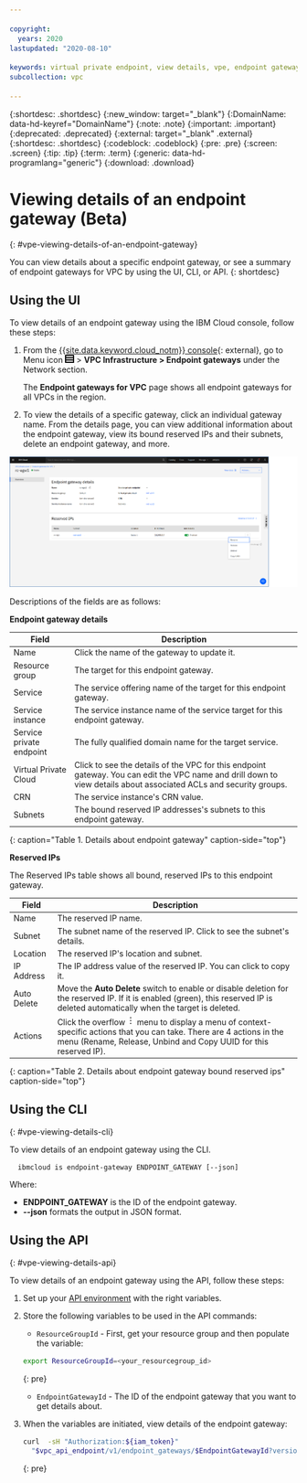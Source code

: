 ```yaml
---

copyright:
  years: 2020
lastupdated: "2020-08-10"

keywords: virtual private endpoint, view details, vpe, endpoint gateway
subcollection: vpc

---
```


{:shortdesc: .shortdesc}
{:new_window: target="_blank"}
{:DomainName: data-hd-keyref="DomainName"}
{:note: .note}
{:important: .important}
{:deprecated: .deprecated}
{:external: target="_blank" .external}
{:shortdesc: .shortdesc}
{:codeblock: .codeblock}
{:pre: .pre}
{:screen: .screen}
{:tip: .tip}
{:term: .term}
{:generic: data-hd-programlang="generic"}
{:download: .download}

# Viewing details of an endpoint gateway (Beta)
{: #vpe-viewing-details-of-an-endpoint-gateway}

You can view details about a specific endpoint gateway, or see a summary of endpoint gateways for VPC by using the UI, CLI, or API.
{: shortdesc}

## Using the UI

To view details of an endpoint gateway using the IBM Cloud console, follow these steps:

1. From the [{{site.data.keyword.cloud_notm}} console](https://{DomainName}/vpc-ext){: external}, go to Menu icon ![Menu icon](/images/menu_icon.png) > **VPC Infrastructure > Endpoint gateways** under the Network section.

   The **Endpoint gateways for VPC** page shows all endpoint gateways for all VPCs in the region.

3. To view the details of a specific gateway, click an individual gateway name. From the details page, you can view additional information about the endpoint gateway, view its bound reserved IPs and their subnets, delete an endpoint gateway, and more.

  ![Endpoint gateway details page](./images/vpe-details.png "Endpoint gateway details page")

Descriptions of the fields are as follows:

**Endpoint gateway details**

| Field | Description |
|-------|-------------|
| Name | Click the name of the gateway to update it. |
| Resource group | The target for this endpoint gateway. |
| Service | The service offering name of the target for this endpoint gateway. |
| Service instance | The service instance name of the service target for this endpoint gateway. |
| Service private endpoint | The fully qualified domain name for the target service. |
| Virtual Private Cloud | Click to see the details of the VPC for this endpoint gateway. You can edit the VPC name and drill down to view details about associated ACLs and security groups. |
| CRN | The service instance's CRN value. |
| Subnets | The bound reserved IP addresses's subnets to this endpoint gateway. |
{: caption="Table 1. Details about endpoint gateway" caption-side="top"}

**Reserved IPs**

The Reserved IPs table shows all bound, reserved IPs to this endpoint gateway.  

| Field | Description |
|-------|-------------|
| Name | The reserved IP name. |
| Subnet | The subnet name of the reserved IP. Click to see the subnet's details. |
| Location | The reserved IP's location and subnet. |
| IP Address | The IP address value of the reserved IP. You can click to copy it. |
| Auto Delete | Move the **Auto Delete** switch to enable or disable deletion for the reserved IP. If it is enabled (green), this reserved IP is deleted automatically when the target is deleted. |
| Actions | Click the overflow ![overflow menu](images/overflow.png) menu to display a menu of context-specific actions that you can take. There are 4 actions in the menu (Rename, Release, Unbind and Copy UUID for this reserved IP).
{: caption="Table 2. Details about endpoint gateway bound reserved ips" caption-side="top"}

## Using the CLI
{: #vpe-viewing-details-cli}

To view details of an endpoint gateway using the CLI.

```
  ibmcloud is endpoint-gateway ENDPOINT_GATEWAY [--json]  
```

Where:

* **ENDPOINT_GATEWAY** is the ID of the endpoint gateway.
* **--json** formats the output in JSON format.

## Using the API
{: #vpe-viewing-details-api}

To view details of an endpoint gateway using the API, follow these steps:

1. Set up your [API environment](/docs/vpc?topic=vpc-set-up-environment#api-prerequisites-setup) with
the right variables.

2. Store the following variables to be used in the API commands:

   * `ResourceGroupId` - First, get your resource group and then populate the variable:   

    ```sh
    export ResourceGroupId=<your_resourcegroup_id>
    ```
    {: pre}

   * `EndpointGatewayId` - The ID of the endpoint gateway that you want to get details about.

3. When the variables are initiated, view details of the endpoint gateway:

   ```sh
   curl  -sH "Authorization:${iam_token}"
     "$vpc_api_endpoint/v1/endpoint_gateways/$EndpointGatewayId?version=$api_version&generation=2"
   ```
   {: pre}
